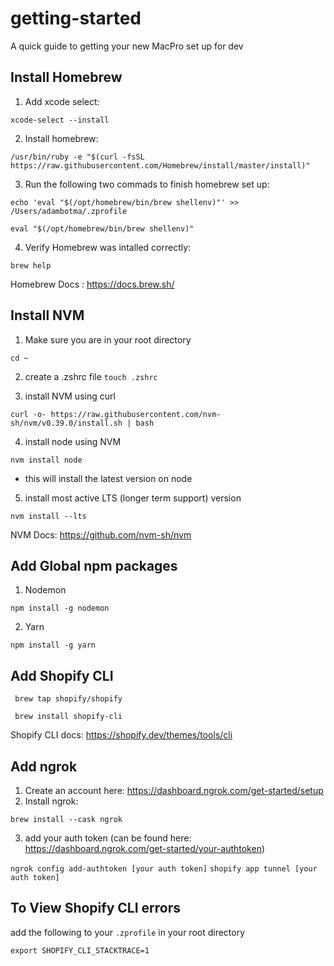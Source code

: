 # getting-started
A quick guide to getting your new MacPro set up for dev


## Install Homebrew
1. Add xcode select: 

```xcode-select --install```

2. Install homebrew: 

```/usr/bin/ruby -e "$(curl -fsSL https://raw.githubusercontent.com/Homebrew/install/master/install)"```

3. Run the following two commads to finish homebrew set up: 

```echo 'eval "$(/opt/homebrew/bin/brew shellenv)"' >> /Users/adambotma/.zprofile``` 

```eval "$(/opt/homebrew/bin/brew shellenv)"```

4. Verify Homebrew was intalled correctly: 

``` brew help ``` 


Homebrew Docs : https://docs.brew.sh/  

## Install NVM 
1. Make sure you are in your root directory 

``` cd ~ ```

2. create a .zshrc file 
``` touch .zshrc ```

3. install NVM using curl

``` curl -o- https://raw.githubusercontent.com/nvm-sh/nvm/v0.39.0/install.sh | bash ```

4. install node using NVM 

``` nvm install node ``` 
 - this will install the latest version on node 

5. install most active LTS (longer term support) version 

``` nvm install --lts ```

NVM Docs: https://github.com/nvm-sh/nvm


## Add Global npm packages

1. Nodemon 

``` npm install -g nodemon ``` 

2. Yarn 

``` npm install -g yarn ```


## Add Shopify CLI 

` brew tap shopify/shopify`

`  brew install shopify-cli `

Shopify CLI docs: https://shopify.dev/themes/tools/cli


## Add ngrok
1. Create an account here: https://dashboard.ngrok.com/get-started/setup
2. Install ngrok: 

```brew install --cask ngrok```

3. add your auth token (can be found here: https://dashboard.ngrok.com/get-started/your-authtoken)

```ngrok config add-authtoken [your auth token]```
```shopify app tunnel [your auth token]```


## To View Shopify CLI errors

add the following to your ```.zprofile``` in your root directory

```export SHOPIFY_CLI_STACKTRACE=1```

